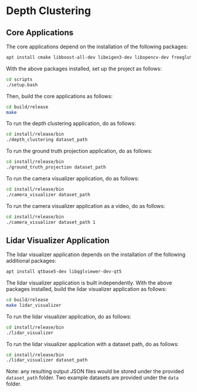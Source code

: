 # Depth Clustering

## Core Applications

The core applications depend on the installation of the following packages:

```bash
apt install cmake libboost-all-dev libeigen3-dev libopencv-dev freeglut3-dev
```

With the above packages installed, set up the project as follows:

```bash
cd scripts
./setup.bash
```

Then, build the core applications as follows:

```bash
cd build/release
make
```

To run the depth clustering application, do as follows:

```bash
cd install/release/bin
./depth_clustering dataset_path
```

To run the ground truth projection application, do as follows:

```bash
cd install/release/bin
./ground_truth_projection dataset_path
```

To run the camera visualizer application, do as follows:

```bash
cd install/release/bin
./camera_visualizer dataset_path
```

To run the camera visualizer application as a video, do as follows:

```bash
cd install/release/bin
./camera_visualizer dataset_path 1
```

## Lidar Visualizer Application

The lidar visualizer application depends on the installation of the following additional packages:

```bash
apt install qtbase5-dev libqglviewer-dev-qt5
```

The lidar visualizer application is built independently. With the above packages installed, build the lidar visualizer application as follows:

```bash
cd build/release
make lidar_visualizer
```

To run the lidar visualizer application, do as follows:

```bash
cd install/release/bin
./lidar_visualizer
```

To run the lidar visualizer application with a dataset path, do as follows:

```bash
cd install/release/bin
./lidar_visualizer dataset_path
```

Note: any resulting output JSON files would be stored under the provided `dataset_path` folder. Two example datasets are provided under the `data` folder.
